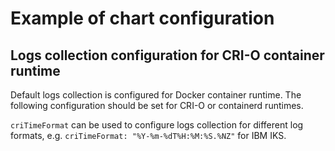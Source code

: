 # Example of chart configuration

## Logs collection configuration for CRI-O container runtime
Default logs collection is configured for Docker container runtime.
The following configuration should be set for CRI-O or containerd runtimes.

`criTimeFormat` can be used to configure logs collection for different log
formats, e.g. `criTimeFormat: "%Y-%m-%dT%H:%M:%S.%NZ"` for IBM IKS.
